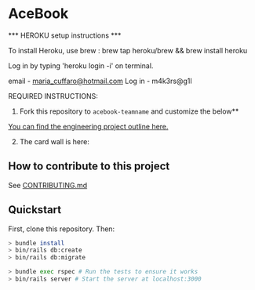 # AceBook

*** HEROKU setup instructions ***

To install Heroku, use brew : brew tap heroku/brew && brew install heroku

Log in by typing 'heroku login -i' on terminal.

email - maria_cuffaro@hotmail.com
Log in - m4k3rs@g1l



REQUIRED INSTRUCTIONS:

1. Fork this repository to `acebook-teamname` and customize
the below**

[You can find the engineering project outline here.](https://github.com/makersacademy/course/tree/master/engineering_projects/rails)

2. The card wall is here: <please update>

## How to contribute to this project
See [CONTRIBUTING.md](CONTRIBUTING.md)

## Quickstart

First, clone this repository. Then:

```bash
> bundle install
> bin/rails db:create
> bin/rails db:migrate

> bundle exec rspec # Run the tests to ensure it works
> bin/rails server # Start the server at localhost:3000
```
